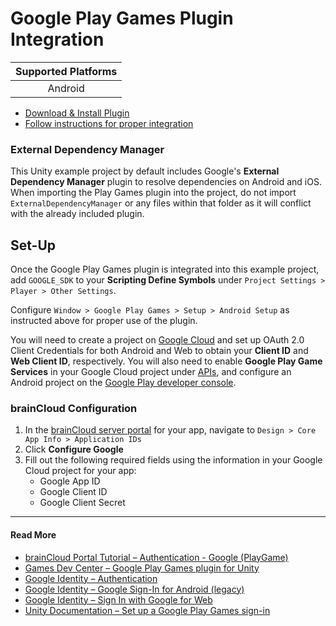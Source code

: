 # Google Play Games Plugin Integration
| Supported Platforms |
| :-----------------: |
| Android             |

- [Download & Install Plugin](https://github.com/playgameservices/play-games-plugin-for-unity/releases/)
- [Follow instructions for proper integration](https://github.com/playgameservices/play-games-plugin-for-unity#configure-your-game)

### External Dependency Manager
This Unity example project by default includes Google's **External Dependency Manager** plugin to resolve dependencies on Android and iOS. When importing the Play Games plugin into the project, do not import `ExternalDependencyManager` or any files within that folder as it will conflict with the already included plugin.

## Set-Up
Once the Google Play Games plugin is integrated into this example project, add `GOOGLE_SDK` to your **Scripting Define Symbols** under `Project Settings > Player > Other Settings`.

Configure `Window > Google Play Games > Setup > Android Setup` as instructed above for proper use of the plugin.

You will need to create a project on [Google Cloud](https://console.developers.google.com/) and set up OAuth 2.0 Client Credentials for both Android and Web to obtain your **Client ID** and **Web Client ID**, respectively. You will also need to enable **Google Play Game Services** in your Google Cloud project under [APIs](https://console.developers.google.com/apis), and configure an Android project on the [Google Play developer console](https://play.google.com/console/).

### brainCloud Configuration
1. In the [brainCloud server portal](https://portal.braincloudservers.com/) for your app, navigate to `Design > Core App Info > Application IDs`
2. Click **Configure Google**
3. Fill out the following required fields using the information in your Google Cloud project for your app:
    - Google App ID
    - Google Client ID
    - Google Client Secret

---

#### Read More
- [brainCloud Portal Tutorial – Authentication - Google (PlayGame)](https://getbraincloud.com/apidocs/portal-usage/authentication-google-playgame/)
- [Games Dev Center – Google Play Games plugin for Unity](https://developer.android.com/games/pgs/unity/overview)
- [Google Identity – Authentication](https://developers.google.com/identity/sign-in/)
- [Google Identity – Google Sign-In for Android (legacy)](https://developers.google.com/identity/sign-in/android/start-integrating#configure_a_project)
- [Google Identity – Sign In with Google for Web](https://developers.google.com/identity/gsi/web/guides/get-google-api-clientid)
- [Unity Documentation – Set up a Google Play Games sign-in](https://docs.unity.com/authentication/en/manual/set-up-google-play-games-signin)
